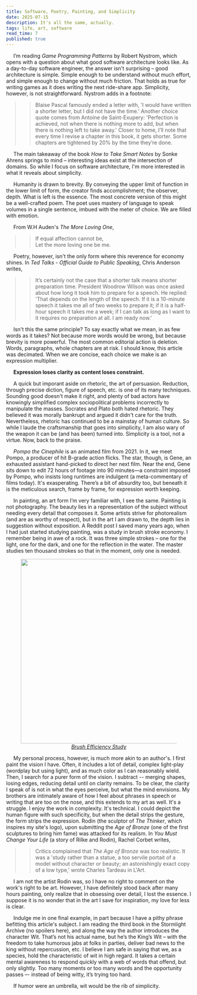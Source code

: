 ```yaml
---
title: Software, Poetry, Painting, and Simplicity 
date: 2025-07-15
description: It's all the same, actually.
tags: life, art, software 
read_time: 7
published: true
---
```


&nbsp;&nbsp;&nbsp;&nbsp; I’m reading  *Game Programming Patterns* by Robert Nystrom, which opens with a question about what good software architecture looks like. As a day-to-day software engineer, the answer isn't surprising – good architecture is simple. Simple enough to be understand without much effort, and simple enough to change without much friction. That holds as true for writing games as it does writing the next ride-share app. Simplicity, however, is not straightforward. Nystrom adds in a footnote:
>> Blaise Pascal famously ended a letter with, 'I would have written a shorter letter, but I did not have the time.'
>> Another choice quote comes from Antoine de Saint-Exupery: 'Perfection is achieved, not when there is nothing more to add, but when there is nothing left to take away.'
>> Closer to home, I’ll note that every time I revise a chapter in this book, it gets shorter. Some chapters are tightened by 20% by the time they’re done.

&nbsp;&nbsp;&nbsp;&nbsp; The main takeaway of the book *How to Take Smart Notes* by Sonke Ahrens springs to mind – interesting ideas exist at the intersection of domains. So while I focus on software architecture, I'm more interested in what it reveals about simplicity. 

&nbsp;&nbsp;&nbsp;&nbsp; Humanity is drawn to brevity. By conveying the upper limit of function in the lower limit of form, the creator finds accomplishment; the observer, depth. What is left is the essence. The most concrete version of this might be a well-crafted poem. The poet uses mastery of language to speak volumes in a single sentence, imbued with the meter of choice. We are filled with emotion. 

&nbsp;&nbsp;&nbsp;&nbsp; From W.H Auden's *The More Loving One*,
>> If equal affection cannot be, <br> Let the more loving one be me.

&nbsp;&nbsp;&nbsp;&nbsp; Poetry, however, isn't the only form where this reverence for economy shines. In *Ted Talks - Official Guide to Public Speaking*, Chris Anderson writes,

>> It’s certainly not the case that a shorter talk means shorter preparation time. President Woodrow Wilson was once asked about how long it took him to prepare for a speech. He replied: 
>> 'That depends on the length of the speech. If it is a 10-minute speech it takes me all of two weeks to prepare it; if it is a half-hour speech it takes me a week; if I can talk as long as I want to it requires no preparation at all. I am ready now.' 

&nbsp;&nbsp;&nbsp;&nbsp; Isn't this the same principle? To say exactly what we mean, in as few words as it takes? Not because more words would be wrong, but because brevity is more powerful. The most common editorial action is deletion. Words, paragraphs, whole chapters are at risk. I should know, this article was decimated. When we are concise, each choice we make is an expression multiplier. 

&nbsp;&nbsp;&nbsp;&nbsp; **Expression loses clarity as content loses constraint.**

&nbsp;&nbsp;&nbsp;&nbsp; A quick but imporant aside on rhetoric, the art of persuasion. Reduction, through precise diction, figure of speech, etc. is one of its many techniques. Sounding good doesn't make it right, and plenty of bad actors have knowingly simplified complex sociopolitical problems incorrectly to manipulate the masses. Socrates and Plato both hated rhetoric. They believed it was morally bankrupt and argued it didn't care for the truth. Nevertheless, rhetoric has continued to be a mainstay of human culture. So while I laude the craftsmanship that goes into simplicity, I am also wary of the weapon it can be (and has been) turned into. Simplicity is a tool, not a virtue. Now, back to the praise.

&nbsp;&nbsp;&nbsp;&nbsp; *Pompo the Cinephile* is an animated film from 2021. In it, we meet Pompo, a producer of hit B-grade action flicks. The star, though, is Gene, an exhausted assistant hand-picked to direct her next film. Near the end, Gene sits down to edit 72 hours of footage into 90 minutes—a constraint imposed by Pompo, who insists long runtimes are indulgent (a meta-commentary of films today). It's exasperating. There’s a bit of absurdity too, but  beneath it is the meticulous search, frame by frame, for expression worth keeping.

&nbsp;&nbsp;&nbsp;&nbsp; In painting, an art form I’m very familiar with, I see the same. Painting is not photography. The beauty lies in a representation of the subject without needing every detail that composes it. Some artists strive for photorealism (and are as worthy of respect), but in the art I am drawn to, the depth lies in suggestion without exposition. A Reddit post I saved many years ago, when I had just started studying painting, was a study in brush stroke economy. I remember being in awe of a rock. It was three simple strokes  – one for the light, one for the dark, and one for the reflection in the water. The master studies ten thousand strokes so that in the moment, only one is needed. 

<figure>
<img src="https://images.suchaaverchahal.com/brushEfficeincyStudy.jpg" width="500"/>
<figcaption style="text-align:center;"><i><a href="https://www.reddit.com/r/ImaginaryLandscapes/comments/bppvj8/learning_brush_efficiency_vol3/">Brush Efficiency Study</a></i></figcaption>
</figure>

&nbsp;&nbsp;&nbsp;&nbsp; My personal process, however, is much more akin to an author's. I first paint the vision I have. Often, it includes a lot of detail, complex light-play (wordplay but using light), and as much color as I can reasonably wield. Then, I search for a purer form of the vision. I subtract -- merging shapes, losing edges, reducing detail until on clarity remains. To be clear, the clarity I speak of is not in what the eyes perceive, but what the mind envisions. My brothers are intimately aware of how I feel about phrases in speech or writing that are too on the nose, and this extends to my art as well. It's a struggle. I enjoy the work in complexity. It's technical. I could depict the human figure with such specificity, but when the detail strips the gesture, the form strips the expression. Rodin (the sculptor of *The Thinker*, which inspires my site's logo),  upon submitting the *Age of Bronze* (one of the first sculptures to bring him fame) was attacked for its realism. In *You Must Change Your Life* (a story of Rilke and Rodin), Rachel Corbet writes, 
>> Critics complained that *The Age of Bronze* was too realistic. It was a 'study rather than a statue, a too servile portait of a model without character or beauty; an astonishingly exact copy of a low type,' wrote Charles Tardeau in L'Art.

&nbsp;&nbsp;&nbsp;&nbsp; I am not the artist Rodin was, so I have no right to comment on the work's right to be art. However, I have definitely stood back after many hours painting, only realize that in obsessing over detail, I lost the essence. I suppose it is no wonder that in the art I save for inspiration, my love for less is clear.

&nbsp;&nbsp;&nbsp;&nbsp; Indulge me in one final example, in part because I have a pithy phrase befitting this article's subject. I am reading the third book in the Stormlight Archive (no spoilers here), and along the way the author introduces the character Wit. That’s not his actual name, but he’s the King’s Wit – with the freedom to take humorous jabs at folks in parties, deliver bad news to the king without repercussion, etc. I believe I am safe in saying that we, as a species, hold the characteristic of wit in high regard. It takes a certain mental awareness to respond quickly with a web of words that offend, but only slightly. Too many moments or too many words and the opportunity passes –- instead of being witty, it’s trying too hard. 

&nbsp;&nbsp;&nbsp;&nbsp; If humor were an umbrella, wit would be the rib of simplicity. 
